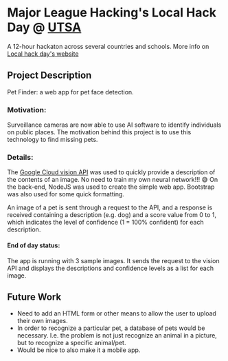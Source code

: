 # Major League Hacking's Local Hack Day @ [UTSA](https://www.utsa.edu)

A 12-hour hackaton across several countries and schools. More info on [Local hack day's website](https://localhackday.mlh.io/)

## Project Description

Pet Finder: a web app for pet face detection.

### Motivation:
Surveillance cameras are now able to use AI software to identify individuals on public places.
The motivation behind this project is to use this technology to find missing pets.

### Details:
The [Google Cloud vision API](https://cloud.google.com/vision/docs/) was used to quickly provide a description of the contents of an image. No need to train my own neural network!!! :sweat_smile:
On the back-end, NodeJS was used to create the simple web app. Bootstrap was also used for some quick formatting.

An image of a pet is sent through a request to the API, and a response is received containing a description (e.g. dog) and a score value from 0 to 1, which indicates the level of confidence (1 = 100% confident) for each description.

#### End of day status:
The app is running with 3 sample images. It sends the request to the vision API and displays the descriptions and confidence levels as a list for each image.


## Future Work

- Need to add an HTML form or other means to allow the user to upload their own images.
- In order to recognize a particular pet, a database of pets would be necessary. I.e. the problem is not just recognize an animal in a picture, but to recognize a specific animal/pet.
- Would be nice to also make it a mobile app.

